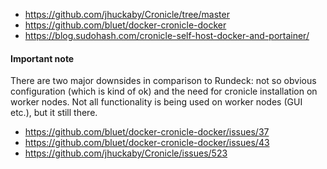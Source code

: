 * https://github.com/jhuckaby/Cronicle/tree/master
* https://github.com/bluet/docker-cronicle-docker
* https://blog.sudohash.com/cronicle-self-host-docker-and-portainer/

#### Important note

There are two major downsides in comparison to Rundeck: not so obvious configuration (which is kind of ok) and the need for cronicle installation on worker nodes. Not all functionality
is being used on worker nodes (GUI etc.), but it still there.

* https://github.com/bluet/docker-cronicle-docker/issues/37
* https://github.com/bluet/docker-cronicle-docker/issues/43
* https://github.com/jhuckaby/Cronicle/issues/523

